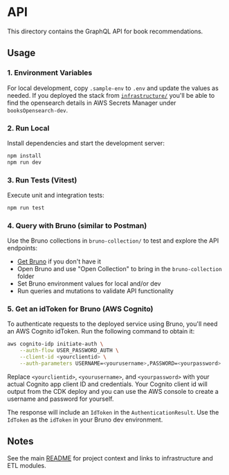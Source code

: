 # API

This directory contains the GraphQL API for book recommendations.

## Usage
### 1. Environment Variables
For local development, copy `.sample-env` to `.env` and update the values as needed.
If you deployed the stack from [`infrastructure/`](../infrastructure/aws/README.md) you'll be able to find the opensearch details in AWS Secrets Manager under `booksOpensearch-dev`.

### 2. Run Local
Install dependencies and start the development server:
```sh
npm install
npm run dev
```

### 3. Run Tests (Vitest)
Execute unit and integration tests:
```sh
npm run test
```



### 4. Query with Bruno (similar to Postman)
Use the Bruno collections in `bruno-collection/` to test and explore the API endpoints:

- [Get Bruno](https://www.usebruno.com/downloads) if you don't have it 
- Open Bruno and use "Open Collection" to bring in the `bruno-collection` folder
- Set Bruno environment values for local and/or dev
- Run queries and mutations to validate API functionality


### 5. Get an idToken for Bruno (AWS Cognito)

To authenticate requests to the deployed service using Bruno, you'll need an AWS Cognito idToken. Run the following command to obtain it:

```sh
aws cognito-idp initiate-auth \
	--auth-flow USER_PASSWORD_AUTH \
	--client-id <yourclientid> \
	--auth-parameters USERNAME=<yourusername>,PASSWORD=<yourpassword>
```
Replace `<yourclientid>`, `<yourusername>`, and `<yourpassword>` with your actual Cognito app client ID and credentials.
Your Cognito client id will output from the CDK deploy and you can use the AWS console to create a username and password for yourself. 

The response will include an `IdToken` in the `AuthenticationResult`. Use the `IdToken` as the `idToken` in your Bruno dev environment.

## Notes
See the main [README](../README.md) for project context and links to infrastructure and ETL modules.
